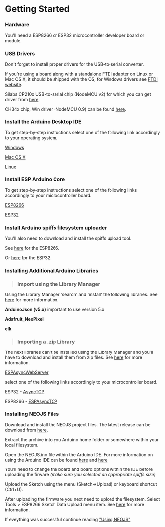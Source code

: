 # Getting Started

### Hardware
You'll need a ESP8266 or ESP32 microcontroller developer board or module.

### USB Drivers

Don't forget to install proper drivers for the USB-to-serial converter.


If you're using a board along with a standalone FTDI adapter on Linux or
Mac OS X, it should be shipped with the OS, for Windows drivers see
[FTDI website](http://www.ftdichip.com/Drivers/VCP.htm).

Silabs CP210x USB-to-serial chip (NodeMCU v2) for which you can
get driver from [here](https://www.silabs.com/products/development-tools/software/usb-to-uart-bridge-vcp-drivers).

CH34x chip, Win driver (NodeMCU 0.9) can be found [here](http://www.wch-ic.com/downloads/category/30.html).

### Install the Arduino Desktop IDE
To get step-by-step instructions select one of the following link accordingly to your operating system.

[Windows](https://www.arduino.cc/en/Guide/Windows)

[Mac OS X](https://www.arduino.cc/en/Guide/MacOSX)

[Linux](https://www.arduino.cc/en/Guide/Linux)

### Install ESP Arduino Core 
To get step-by-step instructions select one of the following links accordingly to your microcontroller board.

[ESP8266](https://arduino-esp8266.readthedocs.io/en/2.6.3/installing.html#instructions)

[ESP32](https://github.com/espressif/arduino-esp32/blob/master/docs/arduino-ide/boards_manager.md)

### Install Arduino spiffs filesystem uploader
You'll also need to download and install the spiffs upload tool. 

See [here](https://github.com/esp8266/arduino-esp8266fs-plugin/blob/master/README.md) for the ESP8266. 

Or [here](https://github.com/me-no-dev/arduino-esp32fs-plugin) fpr the ESP32.
### Installing Additional Arduino Libraries

> ### Import using the Library Manager

Using the Library Manager 'search' and 'install' the following libraries. See [here](https://www.arduino.cc/en/Guide/Libraries#toc2) for more information.

**ArduinoJson (v5.x)** important to use version 5.x

**Adafruit_NeoPixel**

**elk**


> ### Importing a .zip Library

The next libraries can't be installed using the Library Manager and you'll have to download and install them from zip files. See [here](https://www.arduino.cc/en/Guide/Libraries#toc4) for more information.

[ESPAsyncWebServer](https://github.com/me-no-dev/ESPAsyncWebServer/archive/master.zip)

select one of the following links accordingly to your microcontroller board.

ESP32   - [AsyncTCP](https://github.com/me-no-dev/AsyncTCP/archive/master.zip)

ESP8266 - [ESPAsyncTCP](https://github.com/me-no-dev/ESPAsyncTCP/archive/master.zip)

### Installing NEOJS Files
Download and install the NEOJS project files. The latest release can be download from [here](https://github.com/MelodyToys/NEOJS/releases). 

Extract the archive into you Arduino home folder or somewhere within your local filesystem. 

Open the NEOJS.ino file within the Arduino IDE. For more information on using the Arduino IDE can be found [here](https://www.arduino.cc/en/Tutorial/Foundations) and [here](https://www.arduino.cc/en/Guide/Environment) 

You'll need to change the board and board options within the IDE before uploading the firware *(make sure you selected an appropriate spiffs size)* 

Upload the Sketch using the menu (Sketch->Upload) or keyboard shortcut (Ctrl+U). 

After uploading the firmware you next need to upload the filesystem. Select Tools > ESP8266 Sketch Data Upload menu item. See [here](https://github.com/esp8266/arduino-esp8266fs-plugin/blob/master/README.md#usage) for more information. 

If eveything was successful continue reading ["Using NEOJS"](https://github.com/MelodyToys/NEOJS/blob/master/UsingNEOJS.md)





